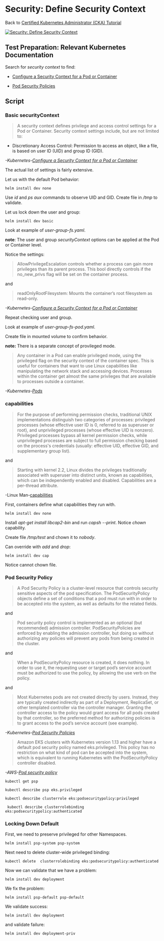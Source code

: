 # Security: Define Security Context

Back to [Certified Kubernetes Administrator (CKA) Tutorial](https://github.com/larkintuckerllc/k8s-cka-tutorial)

[![Security: Define Security Context](http://img.youtube.com/vi/tUbZco7ps3g/0.jpg)](https://youtu.be/tUbZco7ps3g)

## Test Preparation: Relevant Kubernetes Documentation

Search for *security context* to find:

* [Configure a Security Context for a Pod or Container](https://kubernetes.io/docs/tasks/configure-pod-container/security-context/)

* [Pod Security Policies](https://kubernetes.io/docs/concepts/policy/pod-security-policy/)

## Script

### Basic securityContext

> A security context defines privilege and access control settings for a Pod or Container. Security context settings include, but are not limited to:

* Discretionary Access Control: Permission to access an object, like a file, is based on user ID (UID) and group ID (GID).

*-Kubernetes-[Configure a Security Context for a Pod or Container](https://kubernetes.io/docs/tasks/configure-pod-container/security-context/)*

The actual list of settings is fairly extensive.

Let us with the default Pod behavior:

```plaintext
helm install dev none
```

Use *id* and *ps aux* commands to observe UID and GID. Create file in */tmp* to validate.

Let us lock down the user and group:

```plaintext
helm install dev basic
```

Look at example of *user-group-fs.yaml*.

**note**: The user and group *securityContext* options can be applied at the Pod or Container level.

Notice the settings:

> AllowPrivilegeEscalation controls whether a process can gain more privileges than its parent process. This bool directly controls if the no_new_privs flag will be set on the container process.

and

> readOnlyRootFilesystem: Mounts the container’s root filesystem as read-only.

*-Kubernetes-[Configure a Security Context for a Pod or Container](https://kubernetes.io/docs/tasks/configure-pod-container/security-context/)*

Repeat checking user and group.

Look at example of *user-group-fs-pod.yaml*.

Create file in mounted volume to confirm behavior.

**note:**  There is a separate concept of provileged mode.

> Any container in a Pod can enable privileged mode, using the privileged flag on the security context of the container spec. This is useful for containers that want to use Linux capabilities like manipulating the network stack and accessing devices. Processes within the container get almost the same privileges that are available to processes outside a container.

*-Kubernetes-[Pods](https://kubernetes.io/docs/concepts/workloads/pods/pod/)*

### capabilities

> For the purpose of performing permission checks, traditional UNIX
       implementations distinguish two categories of processes: privileged
       processes (whose effective user ID is 0, referred to as superuser or
       root), and unprivileged processes (whose effective UID is nonzero).
       Privileged processes bypass all kernel permission checks, while
       unprivileged processes are subject to full permission checking based
       on the process's credentials (usually: effective UID, effective GID,
       and supplementary group list).

and

 > Starting with kernel 2.2, Linux divides the privileges traditionally
       associated with superuser into distinct units, known as capabilities,
       which can be independently enabled and disabled.  Capabilities are a
       per-thread attribute.

-Linux Man-[capabilities](https://www.man7.org/linux/man-pages/man7/capabilities.7.html)

First, containers define what capabilities they run with.

```plaintext
helm install dev none
```

Install *apt-get install libcap2-bin*  and run *capsh --print*. Notice *chown* capability.

Create file */tmp/test* and chown it to *nobody*.

Can override with *add* and *drop*:

```plaintext
helm install dev cap
```

Notice cannot chown file.

### Pod Security Policy

> A Pod Security Policy is a cluster-level resource that controls security sensitive aspects of the pod specification. The PodSecurityPolicy objects define a set of conditions that a pod must run with in order to be accepted into the system, as well as defaults for the related fields.

and

> Pod security policy control is implemented as an optional (but recommended) admission controller. PodSecurityPolicies are enforced by enabling the admission controller, but doing so without authorizing any policies will prevent any pods from being created in the cluster.

and

> When a PodSecurityPolicy resource is created, it does nothing. In order to use it, the requesting user or target pod’s service account must be authorized to use the policy, by allowing the use verb on the policy.

and

> Most Kubernetes pods are not created directly by users. Instead, they are typically created indirectly as part of a Deployment, ReplicaSet, or other templated controller via the controller manager. Granting the controller access to the policy would grant access for all pods created by that controller, so the preferred method for authorizing policies is to grant access to the pod’s service account (see example).

*-Kubernetes-[Pod Security Policies](https://kubernetes.io/docs/concepts/policy/pod-security-policy/)*

> Amazon EKS clusters with Kubernetes version 1.13 and higher have a default pod security policy named eks.privileged. This policy has no restriction on what kind of pod can be accepted into the system, which is equivalent to running Kubernetes with the PodSecurityPolicy controller disabled.

*-AWS-[Pod security policy](https://docs.aws.amazon.com/eks/latest/userguide/pod-security-policy.html)*

```plaintext
kubectl get psp

kubectl describe psp eks.privileged

kubectl describe clusterrole eks:podsecuritypolicy:privileged

 kubectl describe clusterrolebinding eks:podsecuritypolicy:authenticated
```

### Locking Down Default

First, we need to preserve privileged for other Namespaces.

```plaintext
helm install psp-system psp-system
```

Next need to delete cluster-wide privileged binding:

```plaintext
kubectl delete  clusterrolebinding eks:podsecuritypolicy:authenticated
```

Now we can validate that we have a problem:

```plaintext
helm install dev deployment
```

We fix the problem:

```plaintext
helm install psp-default psp-default
```

We validate success:

```plaintext
helm install dev deployment
```

and validate failure:

```plaintext
helm install dev deployment-priv
```
